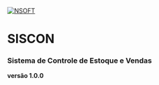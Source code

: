  [![NSOFT](https://goreportcard.com/badge/github.com/gobuffalo/tags)](https://goreportcard.com/report/github.com/gobuffalo/tags)

# SISCON
### Sistema de Controle de Estoque e Vendas
**versão 1.0.0**



